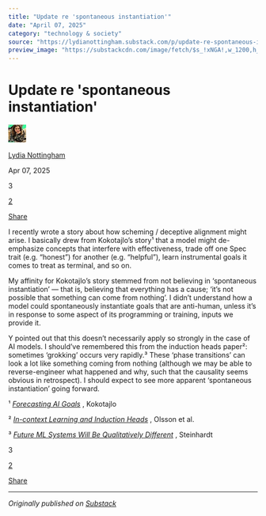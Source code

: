 ```yaml
---
title: "Update re 'spontaneous instantiation'"
date: "April 07, 2025"
category: "technology & society"
source: "https://lydianottingham.substack.com/p/update-re-spontaneous-instantiation"
preview_image: "https://substackcdn.com/image/fetch/$s_!xNGA!,w_1200,h_600,c_fill,f_jpg,q_auto:good,fl_progressive:steep,g_auto/https%3A%2F%2Fsubstack-post-media.s3.amazonaws.com%2Fpublic%2Fimages%2Fffb40f9b-3ba6-41f6-bdb8-1c5fca43ba88_788x692.png"
---
```


# Update re 'spontaneous instantiation'

[![Lydia Nottingham's avatar](images/update-re-spontaneous-instantiation_img_01.jpeg)](https://substack.com/@lydianottingham)

[Lydia Nottingham](https://substack.com/@lydianottingham)

Apr 07, 2025

3

[2](https://lydianottingham.substack.com/p/update-re-spontaneous-instantiation/comments)

[Share](javascript:void\(0\))

I recently wrote a story about how scheming / deceptive alignment might arise. I basically drew from Kokotajlo’s story¹ that a model might de-emphasize concepts that interfere with effectiveness, trade off one Spec trait (e.g. “honest”) for another (e.g. “helpful”), learn instrumental goals it comes to treat as terminal, and so on.

My affinity for Kokotajlo’s story stemmed from not believing in ‘spontaneous instantiation’ — that is, believing that everything has a cause; ‘it’s not possible that something can come from nothing’. I didn’t understand how a model could spontaneously instantiate goals that are anti-human, unless it’s in response to some aspect of its programming or training, inputs we provide it.

Y pointed out that this doesn’t necessarily apply so strongly in the case of AI models. I should’ve remembered this from the induction heads paper²: sometimes ‘grokking’ occurs very rapidly.³ These ‘phase transitions’ can look a lot like something coming from nothing (although we may be able to reverse-engineer what happened and why, such that the causality seems obvious in retrospect). I should expect to see more apparent ‘spontaneous instantiation’ going forward.

¹ _[Forecasting AI Goals](https://ai-2027.com/research/ai-goals-forecast)_ , Kokotajlo

² _[In-context Learning and Induction Heads](https://arxiv.org/abs/2209.11895)_ , Olsson et al.

³ _[Future ML Systems Will Be Qualitatively Different](https://bounded-regret.ghost.io/future-ml-systems-will-be-qualitatively-different/)_ , Steinhardt

3

[2](https://lydianottingham.substack.com/p/update-re-spontaneous-instantiation/comments)

[Share](javascript:void\(0\))

---

*Originally published on [Substack](https://lydianottingham.substack.com/p/update-re-spontaneous-instantiation)*